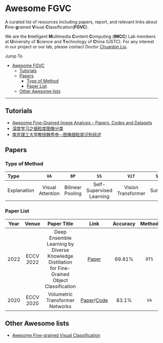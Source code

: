 # Awesome FGVC

A curated list of resources including papers, report, and relevant links about **F**ine-**g**rained **V**isual **C**lassification(**FGVC**). 

We are the **I**ntelligent **M**ultimedia **C**ontent **C**omputing (**IMCC**) Lab members at **U**niversity of **S**cience and **T**echnology of **C**hina (USTC). For any interest in our project or our lab, please contact Doctor [Chuanbin Liu](http://home.ustc.edu.cn/~lcb592/).

Jump To
- [Awesome FGVC](#awesome-fgvc)
  - [Tutorials](#tutorials)
  - [Papers](#papers)
    - [Type of Method](#type-of-method)
    - [Paper List](#paper-list)
  - [Other Awesome lists](#other-awesome-lists)
---

## Tutorials
- [Awesome Fine-Grained Image Analysis – Papers, Codes and Datasets](http://www.weixiushen.com/project/Awesome_FGIA/Awesome_FGIA.html "Awesome Fine-Grained Image Analysis – Papers, Codes and Datasets")
- [深度学习之细粒度图像分类](https://www.bilibili.com/video/BV1oM4y1u7tC/)
- [南京理工大学教授魏秀参--图像细粒度识别综述](https://www.bilibili.com/video/BV1oU4y1g7my)
## Papers

### Type of Method

| Type        | `VA`       | `BP`       | `SS`       |  `ViT`     |  `SV`     |  `OTS`     | 
|:----------- |:----------:|:----------:|:----------:|:----------:|:----------:|:----------:|
| Explanation | Visual Attention | Bilinear Pooling | Self-Supervised Learning | Vision Transformer | Survey | Others |

### Paper List

| Year      |  Venue | Paper Title | Link | Accuracy| Method |
| :----: | :-----: | :-----------: | :------: | :------: | :------: |
| 2022 | ECCV 2022 | Deep Ensemble Learning by Diverse Knowledge Distillation for Fine-Grained Object Classification | [Paper](https://link.springer.com/10.1007/978-3-031-20083-0_30) | 69.81% | `OTS` |
| 2020 |ECCV 2020 | Volumetric Transformer Networks | [Paper](https://link.springer.com/chapter/10.1007/978-3-030-58604-1_34)/[Code](https://github.com/seungryong/VTNs/)| 83.1% | `VA` |

## Other Awesome lists
- [Awesome Fine-grained Visual Classification](https://github.com/LionRoarRoar/Awesome-Fine-grained-Visual-Classification)